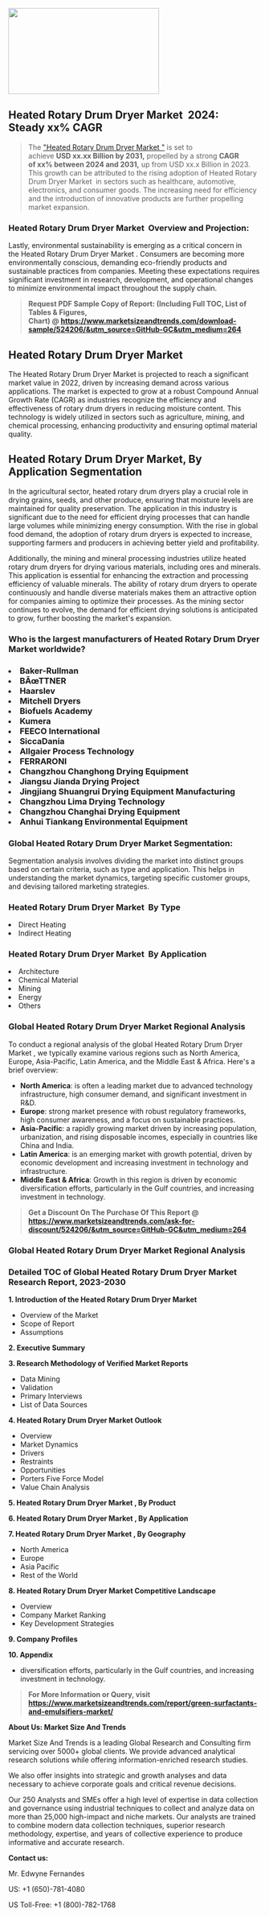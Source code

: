 <p><img class="alignnone size-medium wp-image-20088" src="https://ffe5etoiles.com/wp-content/uploads/2024/12/MST1-300x171.png" alt="" width="300" height="171" /></p><h2 id="ember46" class="ember-view reader-text-block__heading-2">Heated Rotary Drum Dryer Market &nbsp;2024: Steady&nbsp;xx% CAGR</h2><blockquote id="ember47" class="ember-view reader-text-block__blockquote">The&nbsp;<a class="app-aware-link " href="https://www.marketsizeandtrends.com/download-sample/524206/&utm_source=GitHub-GC&utm_medium=264" target="_blank" data-test-app-aware-link="">"Heated Rotary Drum Dryer Market "</a>&nbsp;is set to achieve&nbsp;<strong>USD&nbsp;xx.xx&nbsp;Billion by 2031,</strong>&nbsp;propelled by a strong&nbsp;<strong>CAGR of&nbsp;xx% between 2024 and 2031,</strong>&nbsp;up from USD xx.x Billion in 2023. This growth can be attributed to the rising adoption of&nbsp;Heated Rotary Drum Dryer Market &nbsp;in sectors such as healthcare, automotive, electronics, and consumer goods. The increasing need for efficiency and the introduction of innovative products are further propelling market expansion.</blockquote><h3 id="ember48" class="ember-view reader-text-block__heading-3">Heated Rotary Drum Dryer Market &nbsp;Overview and Projection:</h3><p id="ember49" class="ember-view reader-text-block__paragraph">Lastly, environmental sustainability is emerging as a critical concern in the&nbsp;Heated Rotary Drum Dryer Market . Consumers are becoming more environmentally conscious, demanding eco-friendly products and sustainable practices from companies. Meeting these expectations requires significant investment in research, development, and operational changes to minimize environmental impact throughout the supply chain.</p><blockquote id="ember50" class="ember-view reader-text-block__blockquote"><strong>Request PDF Sample Copy of Report: (Including Full TOC, List of Tables &amp; Figures, Chart)&nbsp;@&nbsp;<strong><a href="https://www.marketsizeandtrends.com/download-sample/524206/&utm_source=GitHub-GC&utm_medium=264" target="_blank">https://www.marketsizeandtrends.com/download-sample/524206/&utm_source=GitHub-GC&utm_medium=264</a></strong></strong></blockquote><h3 class=""> <h2>Heated Rotary Drum Dryer Market</h2><p>The Heated Rotary Drum Dryer Market is projected to reach a significant market value in 2022, driven by increasing demand across various applications. The market is expected to grow at a robust Compound Annual Growth Rate (CAGR) as industries recognize the efficiency and effectiveness of rotary drum dryers in reducing moisture content. This technology is widely utilized in sectors such as agriculture, mining, and chemical processing, enhancing productivity and ensuring optimal material quality.</p><h2>Heated Rotary Drum Dryer Market, By Application Segmentation</h2><p>In the agricultural sector, heated rotary drum dryers play a crucial role in drying grains, seeds, and other produce, ensuring that moisture levels are maintained for quality preservation. The application in this industry is significant due to the need for efficient drying processes that can handle large volumes while minimizing energy consumption. With the rise in global food demand, the adoption of rotary drum dryers is expected to increase, supporting farmers and producers in achieving better yield and profitability.</p><p>Additionally, the mining and mineral processing industries utilize heated rotary drum dryers for drying various materials, including ores and minerals. This application is essential for enhancing the extraction and processing efficiency of valuable minerals. The ability of rotary drum dryers to operate continuously and handle diverse materials makes them an attractive option for companies aiming to optimize their processes. As the mining sector continues to evolve, the demand for efficient drying solutions is anticipated to grow, further boosting the market's expansion.</p></h3><h3 id="" class="">Who is the largest manufacturers of&nbsp;Heated Rotary Drum Dryer Market worldwide?</h3><h3 class=""></Li><Li>Baker-Rullman</Li><Li> BÃœTTNER</Li><Li> Haarslev</Li><Li> Mitchell Dryers</Li><Li> Biofuels Academy</Li><Li> Kumera</Li><Li> FEECO International</Li><Li> SiccaDania</Li><Li> Allgaier Process Technology</Li><Li> FERRARONI</Li><Li> Changzhou Changhong Drying Equipment</Li><Li> Jiangsu Jianda Drying Project</Li><Li> Jingjiang Shuangrui Drying Equipment Manufacturing</Li><Li> Changzhou Lima Drying Technology</Li><Li> Changzhou Changhai Drying Equipment</Li><Li> Anhui Tiankang Environmental Equipment</h3><h3 id="ember53" class="ember-view reader-text-block__heading-3">Global&nbsp;Heated Rotary Drum Dryer Market Segmentation:</h3><p id="ember54" class="ember-view reader-text-block__paragraph">Segmentation analysis involves dividing the market into distinct groups based on certain criteria, such as type and application. This helps in understanding the market dynamics, targeting specific customer groups, and devising tailored marketing strategies.</p><h3 id="" class="">Heated Rotary Drum Dryer Market &nbsp;By Type</h3><p></Li><Li>Direct Heating</Li><Li> Indirect Heating</p><h3 id="" class="">Heated Rotary Drum Dryer Market &nbsp;By Application</h3><p class=""></Li><Li>Architecture</Li><Li> Chemical Material</Li><Li> Mining</Li><Li> Energy</Li><Li> Others</p><h3 id="ember62" class="ember-view reader-text-block__heading-3">Global Heated Rotary Drum Dryer Market Regional Analysis</h3><p id="ember63" class="ember-view reader-text-block__paragraph">To conduct a regional analysis of the global Heated Rotary Drum Dryer Market , we typically examine various regions such as North America, Europe, Asia-Pacific, Latin America, and the Middle East &amp; Africa. Here's a brief overview:</p><ul><li><strong>North America</strong>: is often a leading market due to advanced technology infrastructure, high consumer demand, and significant investment in R&amp;D.</li><li><strong>Europe</strong>: strong market presence with robust regulatory frameworks, high consumer awareness, and a focus on sustainable practices.</li><li><strong>Asia-Pacific</strong>: a rapidly growing market driven by increasing population, urbanization, and rising disposable incomes, especially in countries like China and India.</li><li><strong>Latin America</strong>: is an emerging market with growth potential, driven by economic development and increasing investment in technology and infrastructure.</li><li><strong>Middle East &amp; Africa</strong>: Growth in this region is driven by economic diversification efforts, particularly in the Gulf countries, and increasing investment in technology.</li></ul><blockquote id="ember61" class="ember-view reader-text-block__blockquote"><strong>Get a Discount On The Purchase Of This Report @ <strong><a href="https://html-cleaner.com/" target="">https://www.marketsizeandtrends.com/ask-for-discount/524206/&utm_source=GitHub-GC&utm_medium=264</a></strong></strong></blockquote><h3 id="ember62" class="ember-view reader-text-block__heading-3">Global Heated Rotary Drum Dryer Market Regional Analysis</h3><h3 id="" class="">Detailed TOC of Global Heated Rotary Drum Dryer Market Research Report, 2023-2030</h3><p id="" class=""><strong>1. Introduction of the Heated Rotary Drum Dryer Market </strong></p><ul><li>Overview of the Market</li><li>Scope of Report</li><li>Assumptions</li></ul><p id="" class=""><strong>2. Executive Summary</strong></p><p id="" class=""><strong>3. Research Methodology of Verified Market Reports</strong></p><ul><li>Data Mining</li><li>Validation</li><li>Primary Interviews</li><li>List of Data Sources</li></ul><p id="" class=""><strong>4. Heated Rotary Drum Dryer Market Outlook</strong></p><ul><li>Overview</li><li>Market Dynamics</li><li>Drivers</li><li>Restraints</li><li>Opportunities</li><li>Porters Five Force Model</li><li>Value Chain Analysis</li></ul><p id="" class=""><strong>5. Heated Rotary Drum Dryer Market , By Product</strong></p><p id="" class=""><strong>6. Heated Rotary Drum Dryer Market , By Application</strong></p><p id="" class=""><strong>7. Heated Rotary Drum Dryer Market , By Geography</strong></p><ul><li>North America</li><li>Europe</li><li>Asia Pacific</li><li>Rest of the World</li></ul><p id="" class=""><strong>8. Heated Rotary Drum Dryer Market Competitive Landscape</strong></p><ul><li>Overview</li><li>Company Market Ranking</li><li>Key Development Strategies</li></ul><p id="" class=""><strong>9. Company Profiles</strong></p><p id="" class=""><strong>10. Appendix</strong></p><ul><li>diversification efforts, particularly in the Gulf countries, and increasing investment in technology.</li></ul><blockquote id="ember65" class="ember-view reader-text-block__blockquote"><strong>For More Information or Query, visit <strong><strong><a href="https://html-cleaner.com/" target="">https://www.marketsizeandtrends.com/report/green-surfactants-and-emulsifiers-market/</a></strong></strong></strong></blockquote><p id="" class=""><strong>About Us: Market Size And Trends</strong></p><p id="" class="">Market Size And Trends is a leading Global Research and Consulting firm servicing over 5000+ global clients. We provide advanced analytical research solutions while offering information-enriched research studies.</p><p id="" class="">We also offer insights into strategic and growth analyses and data necessary to achieve corporate goals and critical revenue decisions.</p><p id="" class="">Our 250 Analysts and SMEs offer a high level of expertise in data collection and governance using industrial techniques to collect and analyze data on more than 25,000 high-impact and niche markets. Our analysts are trained to combine modern data collection techniques, superior research methodology, expertise, and years of collective experience to produce informative and accurate research.</p><p id="" class=""><strong>Contact us:</strong></p><p id="" class="">Mr. Edwyne Fernandes</p><p id="" class="">US: +1 (650)-781-4080</p><p id="" class="">US Toll-Free: +1 (800)-782-1768</p>
